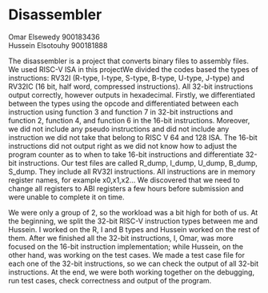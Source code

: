 # Disassembler

Omar Elsewedy 900183436    
Hussein Elsotouhy  900181888

The disassembler is a project that converts binary files to assembly files. We used RISC-V ISA in this projectWe divided the codes based the types of instructions: RV32I (R-type, I-type, S-type, B-type, U-type, J-type) and RV32IC (16 bit, half word, compressed instructions). All 32-bit instructions output correctly, however outputs in hexadecimal. Firstly, we differentiated between the types using the opcode and differentiated between each instruction using function 3 and function 7 in 32-bit instructions and function 2, function 4, and function 6 in the 16-bit instructions. Moreover, we did not include any pseudo instructions and did not include any instruction we did not take that belong to RISC V 64 and 128 ISA. The 16-bit instructions did not output right as we did not know how to adjust the program counter as to when to take 16-bit instructions and differentiate 32-bit instructions. Our test files are called R_dump, I_dump, U_dump, B_dump, S_dump. They include all RV32I instructions. All instructions are in memory register names, for example x0,x1,x2… We discovered that we need to change all registers to ABI registers a few hours before submission and were unable to complete it on time.

We were only a group of 2, so the workload was a bit high for both of us. At the beginning, we split the 32-bit RISC-V instruction types between me and Hussein. I worked on the R, I and B types and Hussein worked on the rest of them. After we finished all the 32-bit instructions, I, Omar, was more focused on the 16-bit instruction implementation; while Hussein, on the other hand, was working on the test cases. We made a test case file for each one of the 32-bit instructions, so we can check the output of all 32-bit instructions. At the end, we were both working together on the debugging, run test cases, check correctness and output of the program. 
